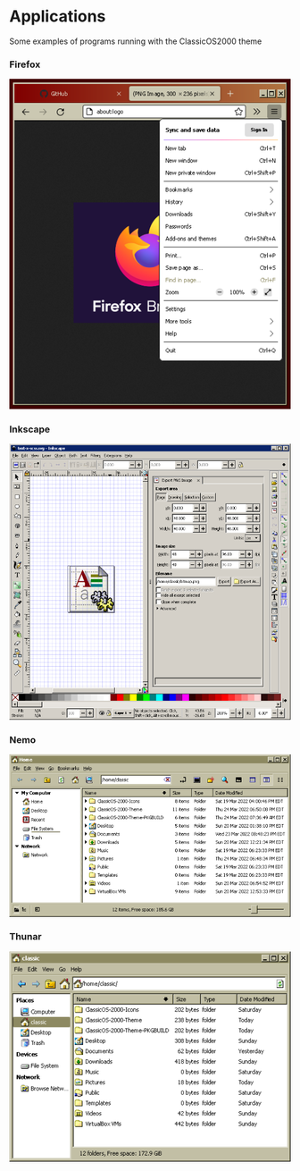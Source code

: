 # Applications

Some examples of programs running with the ClassicOS2000 theme

### Firefox

![Firefox](firefox.png)

### Inkscape

![Inkscape](inkscape.png)

### Nemo

![Nemo](nemo.png)

### Thunar

![Thunar](thunar.png)